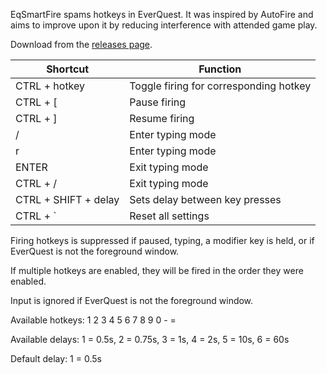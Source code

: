 EqSmartFire spams hotkeys in EverQuest. It was inspired by AutoFire and aims to improve upon it by reducing 
interference with attended game play.

Download from the [releases page](https://github.com/grantoverby/EqSmartFire/releases/latest).

| Shortcut               | Function                               |
|------------------------|----------------------------------------|
| CTRL + hotkey          | Toggle firing for corresponding hotkey |
| CTRL + [               | Pause firing                           |
| CTRL + ]               | Resume firing                          |
| /                      | Enter typing mode                      |
| r                      | Enter typing mode                      |
| ENTER                  | Exit typing mode                       |
| CTRL + /               | Exit typing mode                       |
| CTRL + SHIFT + delay   | Sets delay between key presses         |
| CTRL + `               | Reset all settings                     |

Firing hotkeys is suppressed if paused, typing, a modifier key is held, or if EverQuest is not the foreground window.

If multiple hotkeys are enabled, they will be fired in the order they were enabled.

Input is ignored if EverQuest is not the foreground window.

Available hotkeys: 1 2 3 4 5 6 7 8 9 0 - =

Available delays: 1 = 0.5s, 2 = 0.75s, 3 = 1s, 4 = 2s, 5 = 10s, 6 = 60s

Default delay: 1 = 0.5s
